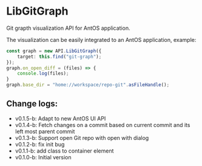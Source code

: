 # LibGitGraph
Git grapth visualization API for AntOS application.

The visualization can be easily integrated to an AntOS application, example:

```typescript
const graph = new API.LibGitGraph({
    target: this.find("git-graph");
});
graph.on_open_diff = (files) => {
    console.log(files);
}
graph.base_dir = "home://workspace/repo-git".asFileHandle();
```

## Change logs:
- v0.1.5-b: Adapt to new AntOS UI API
- v0.1.4-b: Fetch changes on a commit based on current commit and its left most parent commit
- v0.1.3-b: Support open Git repo with open with dialog
- v0.1.2-b: fix init bug
- v0.1.1-b: add class to container element
- v0.1.0-b: Initial version